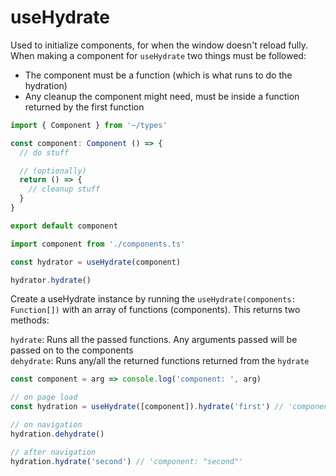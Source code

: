 # useHydrate

Used to initialize components, for when the window doesn't reload fully. When making a component for `useHydrate` two things must be followed:

- The component must be a function (which is what runs to do the hydration)
- Any cleanup the component might need, must be inside a function returned by the first function

```ts [./frontend/components/my-component.ts]
import { Component } from '~/types'

const component: Component () => {
  // do stuff

  // (optionally)
  return () => {
    // cleanup stuff
  }
}

export default component
```

```ts
import component from './components.ts'

const hydrator = useHydrate(component)

hydrator.hydrate()
```

Create a useHydrate instance by running the `useHydrate(components: Function[])` with an array of functions (components). This returns two methods:

`hydrate`: Runs all the passed functions. Any arguments passed will be passed on to the components  
`dehydrate`: Runs any/all the returned functions returned from the `hydrate`

```js
const component = arg => console.log('component: ', arg)

// on page load
const hydration = useHydrate([component]).hydrate('first') // 'component: "first"'

// on navigation
hydration.dehydrate()

// after navigation
hydration.hydrate('second') // 'component: "second"'
```
